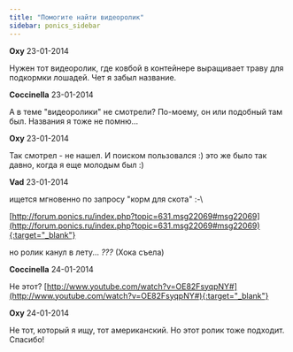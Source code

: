 ```yaml
---
title: "Помогите найти видеоролик"
sidebar: ponics_sidebar
---
```


**Oxy** 23-01-2014

Нужен тот видеоролик, где ковбой в контейнере выращивает траву для подкормки лошадей. Чет я забыл название.


**Coccinella** 23-01-2014

А в теме "видеоролики" не смотрели? По-моему, он или подобный там был. Названия я тоже не помню...


**Oxy** 23-01-2014

Так смотрел - не нашел. И поиском пользовался :) это же было так давно, когда я еще молодым был :)


**Vad** 23-01-2014

ищется мгновенно по запросу "корм для скота" :-\

[http://forum.ponics.ru/index.php?topic=631.msg22069#msg22069](http://forum.ponics.ru/index.php?topic=631.msg22069#msg22069){:target="_blank"}

но ролик канул в лету... *???* (Хока съела)


**Coccinella** 24-01-2014

Не этот? [http://www.youtube.com/watch?v=OE82FsyqpNY#](http://www.youtube.com/watch?v=OE82FsyqpNY#){:target="_blank"}


**Oxy** 24-01-2014

Не тот, который я ищу, тот американский. Но этот ролик тоже подходит. Спасибо!


